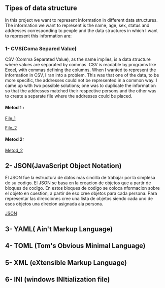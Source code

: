 ## Tipes of data structure

In this project we want to represent information in different data structures. The information we want to represent is the name, age, sex, status and addresses corresponding to people and the data structures in which I want to represent this information are:

### 1- CVS(Coma Separed Value)

CSV (Comma Separated Value), as the name implies, is a data structure where values ​​are separated by commas. CSV is readable by programs like Excel, with commas defining the columns. When I wanted to represent the information in CSV, I ran into a problem. This was that one of the data, to be more specific, the addresses could not be represented in a common way. I came up with two possible solutions; one was to duplicate the information so that the addresses matched their respective persons and the other was to create a separate file where the addresses could be placed.

#### Metod 1 :

[File_1](https://github.com/kevin-pbdata-structure-personal-information/blob/master/person_metod_1_file_1%20.csv)

[File_2](https://github.com/kevin-pb/data-structure-personal-information/blob/master/person_metod_1_file_2.csv)

#### Metod 2:

[Metod_2](https://github.com/kevin-pb/data-structure-personal-information/blob/master/person_metod_2.csv)

## 2- JSON(JavaScript Object Notation)

El JSON fue la estructura de datos mas sincilla de trabajar por la simplesa de su codigo. El JSON se basa en la creacion de objetos que a partir de bloques de codigo. En estos bloques de codigo se coloca nformacion sobre el objeto en cuestion, a partir de eso cree objetos para cada persona. Para representar las direcciones cree una lista de objetos siendo cada uno de esos objetos una direcion asignada ala persona.

[JSON](https://github.com/kevin-pb/data-structure-personal-information/blob/master/person.json)

## 3- YAML( Ain't Markup Language)



## 4- TOML (Tom's Obvious Minimal Language)

## 5- XML (eXtensible Markup Language)

## 6- INI (windows INItialization file)

 